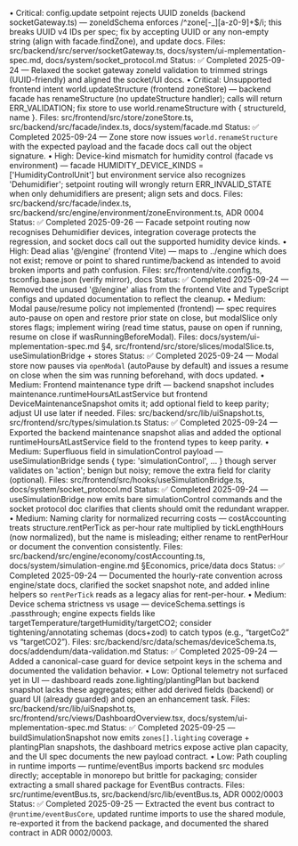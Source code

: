 • Critical: config.update setpoint rejects UUID zoneIds (backend socketGateway.ts) — zoneIdSchema enforces /^zone[-\_][a-z0-9]+$/i; this breaks UUID v4 IDs per spec; fix by accepting UUID or any non-empty string (align with facade.findZone), and update docs. Files: src/backend/src/server/socketGateway.ts, docs/system/ui-mplementation-spec.md, docs/system/socket_protocol.md
Status: ✅ Completed 2025-09-24 — Relaxed the socket gateway zoneId validation to trimmed strings (UUID-friendly) and aligned the socket/UI docs.
• Critical: Unsupported frontend intent world.updateStructure (frontend zoneStore) — backend facade has renameStructure (no updateStructure handler); calls will return ERR_VALIDATION; fix store to use world.renameStructure with { structureId, name }. Files: src/frontend/src/store/zoneStore.ts, src/backend/src/facade/index.ts, docs/system/facade.md
Status: ✅ Completed 2025-09-24 — Zone store now issues `world.renameStructure` with the expected payload and the facade docs call out the object signature.
• High: Device-kind mismatch for humidity control (facade vs environment) — facade HUMIDITY_DEVICE_KINDS = ['HumidityControlUnit'] but environment service also recognizes 'Dehumidifier'; setpoint routing will wrongly return ERR_INVALID_STATE when only dehumidifiers are present; align sets and docs. Files: src/backend/src/facade/index.ts, src/backend/src/engine/environment/zoneEnvironment.ts, ADR 0004
Status: ✅ Completed 2025-09-26 — Facade setpoint routing now recognises Dehumidifier devices, integration coverage protects the regression, and socket docs call out the supported humidity device kinds.
• High: Dead alias '@/engine' (frontend Vite) — maps to ../engine which does not exist; remove or point to shared runtime/backend as intended to avoid broken imports and path confusion. Files: src/frontend/vite.config.ts, tsconfig.base.json (verify mirror), docs
Status: ✅ Completed 2025-09-24 — Removed the unused '@/engine' alias from the frontend Vite and TypeScript configs and updated documentation to reflect the cleanup.
• Medium: Modal pause/resume policy not implemented (frontend) — spec requires auto-pause on open and restore prior state on close, but modalSlice only stores flags; implement wiring (read time status, pause on open if running, resume on close if wasRunningBeforeModal). Files: docs/system/ui-mplementation-spec.md §4, src/frontend/src/store/slices/modalSlice.ts, useSimulationBridge + stores
Status: ✅ Completed 2025-09-24 — Modal store now pauses via `openModal` (autoPause by default) and issues a resume on close when the sim was running beforehand, with docs updated.
• Medium: Frontend maintenance type drift — backend snapshot includes maintenance.runtimeHoursAtLastService but frontend DeviceMaintenanceSnapshot omits it; add optional field to keep parity; adjust UI use later if needed. Files:
src/backend/src/lib/uiSnapshot.ts, src/frontend/src/types/simulation.ts
Status: ✅ Completed 2025-09-24 — Exported the backend maintenance snapshot alias and added the optional runtimeHoursAtLastService field to the frontend types to keep parity.
• Medium: Superfluous field in simulationControl payload — useSimulationBridge sends { type: 'simulationControl', ... } though server validates on 'action'; benign but noisy; remove the extra field for clarity (optional). Files: src/frontend/src/hooks/useSimulationBridge.ts, docs/system/socket_protocol.md
Status: ✅ Completed 2025-09-24 — useSimulationBridge now emits bare simulationControl commands and the socket protocol doc clarifies that clients should omit the redundant wrapper.
• Medium: Naming clarity for normalized recurring costs — costAccounting treats structure.rentPerTick as per-hour rate multiplied by tickLengthHours (now normalized), but the name is misleading; either rename to rentPerHour or document the convention consistently. Files: src/backend/src/engine/economy/costAccounting.ts, docs/system/simulation-engine.md §Economics, price/data docs
Status: ✅ Completed 2025-09-24 — Documented the hourly-rate convention across engine/state docs, clarified the socket snapshot note, and added inline helpers so `rentPerTick` reads as a legacy alias for rent-per-hour.
• Medium: Device schema strictness vs usage — deviceSchema.settings is .passthrough; engine expects fields like targetTemperature/targetHumidity/targetCO2; consider tightening/annotating schemas (docs+zod) to catch typos (e.g., “targetCo2” vs “targetCO2”). Files: src/backend/src/data/schemas/deviceSchema.ts, docs/addendum/data-validation.md
Status: ✅ Completed 2025-09-24 — Added a canonical-case guard for device setpoint keys in the schema and documented the validation behavior.
• Low: Optional telemetry not surfaced yet in UI — dashboard reads zone.lighting/plantingPlan but backend snapshot lacks these aggregates; either add derived fields (backend) or guard UI (already guarded) and open an enhancement task. Files: src/backend/src/lib/uiSnapshot.ts, src/frontend/src/views/DashboardOverview.tsx, docs/system/ui-mplementation-spec.md
Status: ✅ Completed 2025-09-25 — buildSimulationSnapshot now emits `zones[].lighting` coverage + plantingPlan snapshots, the dashboard metrics expose active plan capacity, and the UI spec documents the new payload contract.
• Low: Path coupling in runtime imports — runtime/eventBus imports backend src modules directly; acceptable in monorepo but brittle for packaging; consider extracting a small shared package for EventBus contracts. Files: src/runtime/eventBus.ts, src/backend/src/lib/eventBus.ts, ADR 0002/0003
Status: ✅ Completed 2025-09-25 — Extracted the event bus contract to `@runtime/eventBusCore`, updated runtime imports to use the shared module, re-exported it from the backend package, and documented the shared contract in ADR 0002/0003.
